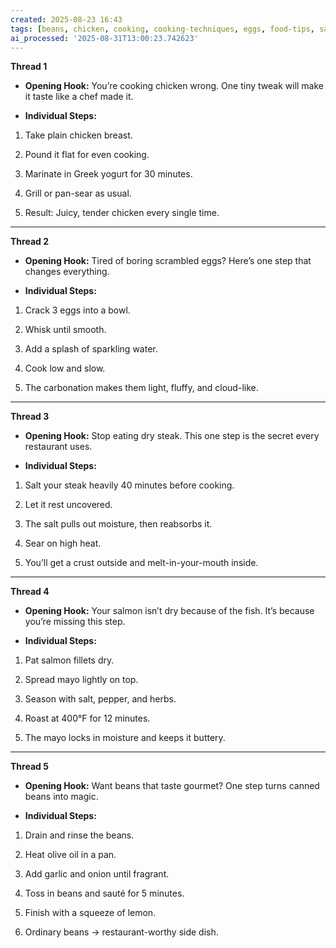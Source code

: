 ```yaml
---
created: 2025-08-23 16:43
tags: [beans, chicken, cooking, cooking-techniques, eggs, food-tips, salmon, steak]
ai_processed: '2025-08-31T13:00:23.742623'
---
```

**Thread 1**

- **Opening Hook:** You’re cooking chicken wrong. One tiny tweak will make it taste like a chef made it.
    
- **Individual Steps:**
    

1. Take plain chicken breast.
    
2. Pound it flat for even cooking.
    
3. Marinate in Greek yogurt for 30 minutes.
    
4. Grill or pan-sear as usual.
    
5. Result: Juicy, tender chicken every single time.
    

---

**Thread 2**

- **Opening Hook:** Tired of boring scrambled eggs? Here’s one step that changes everything.
    
- **Individual Steps:**
    

1. Crack 3 eggs into a bowl.
    
2. Whisk until smooth.
    
3. Add a splash of sparkling water.
    
4. Cook low and slow.
    
5. The carbonation makes them light, fluffy, and cloud-like.
    

---

**Thread 3**

- **Opening Hook:** Stop eating dry steak. This one step is the secret every restaurant uses.
    
- **Individual Steps:**
    

1. Salt your steak heavily 40 minutes before cooking.
    
2. Let it rest uncovered.
    
3. The salt pulls out moisture, then reabsorbs it.
    
4. Sear on high heat.
    
5. You’ll get a crust outside and melt-in-your-mouth inside.
    

---

**Thread 4**

- **Opening Hook:** Your salmon isn’t dry because of the fish. It’s because you’re missing this step.
    
- **Individual Steps:**
    

1. Pat salmon fillets dry.
    
2. Spread mayo lightly on top.
    
3. Season with salt, pepper, and herbs.
    
4. Roast at 400°F for 12 minutes.
    
5. The mayo locks in moisture and keeps it buttery.
    

---

**Thread 5**

- **Opening Hook:** Want beans that taste gourmet? One step turns canned beans into magic.
    
- **Individual Steps:**
    

1. Drain and rinse the beans.
    
2. Heat olive oil in a pan.
    
3. Add garlic and onion until fragrant.
    
4. Toss in beans and sauté for 5 minutes.
    
5. Finish with a squeeze of lemon.
    
6. Ordinary beans → restaurant-worthy side dish.